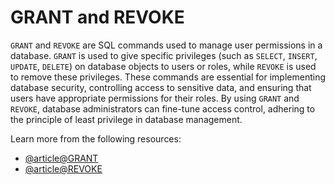 # GRANT and REVOKE

`GRANT` and `REVOKE` are SQL commands used to manage user permissions in a database. `GRANT` is used to give specific privileges (such as `SELECT`, `INSERT`, `UPDATE`, `DELETE`) on database objects to users or roles, while `REVOKE` is used to remove these privileges. These commands are essential for implementing database security, controlling access to sensitive data, and ensuring that users have appropriate permissions for their roles. By using `GRANT` and `REVOKE`, database administrators can fine-tune access control, adhering to the principle of least privilege in database management.

Learn more from the following resources:

- [@article@GRANT](https://www.ibm.com/docs/en/qmf/12.2.0?topic=privileges-sql-grant-statement)
- [@article@REVOKE](https://www.ibm.com/docs/en/qmf/12.2.0?topic=privileges-sql-revoke-statement)